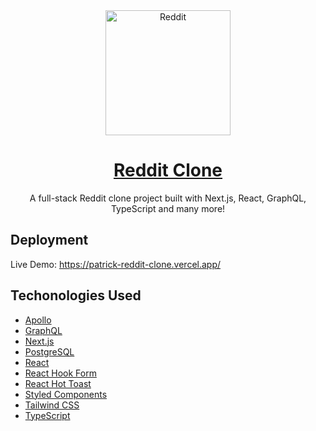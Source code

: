 <div align="center">
  <a href="https://patrick-reddit-clone.vercel.app/">
    <img src="https://i.imgur.com/LIhNA9N.png" alt="Reddit" width="200">
    <h1>Reddit Clone</h1>
  </a>
</div>

<p align="center">
  A full-stack Reddit clone project built with Next.js, React, GraphQL, TypeScript and many more!
</p>

## Deployment

Live Demo: https://patrick-reddit-clone.vercel.app/

## Techonologies Used

- [Apollo](https://www.apollographql.com/docs/react/)
- [GraphQL](https://graphql.org/)
- [Next.js](https://nextjs.org/)
- [PostgreSQL](https://www.postgresql.org/)
- [React](https://reactjs.org/)
- [React Hook Form](https://react-hook-form.com/)
- [React Hot Toast](https://react-hot-toast.com/)
- [Styled Components](https://styled-components.com/)
- [Tailwind CSS](https://tailwindcss.com/)
- [TypeScript](https://www.typescriptlang.org/)
